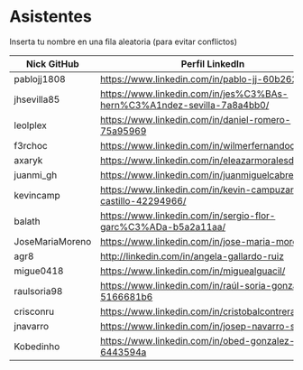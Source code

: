 # Asistentes

Inserta tu nombre en una fila aleatoria (para evitar conflictos)

| Nick GitHub     | Perfil LinkedIn                                                        |
|-----------------|------------------------------------------------------------------------|
| pablojj1808     | https://www.linkedin.com/in/pablo-jj-60b262132/                        |
| jhsevilla85     | https://www.linkedin.com/in/jes%C3%BAs-hern%C3%A1ndez-sevilla-7a8a4bb0/|
| leolplex        |  https://www.linkedin.com/in/daniel-romero-75a95969                    |
| f3rchoc         | https://www.linkedin.com/in/wilmerfernandocaiza/                       |
| axaryk          | https://www.linkedin.com/in/eleazarmoralesdiaz/                        |
| juanmi_gh       | https://www.linkedin.com/in/juanmiguelcabrera/                         |
| kevincamp       | https://www.linkedin.com/in/kevin-campuzano-castillo-42294966/         |
| balath          | https://www.linkedin.com/in/sergio-flor-garc%C3%ADa-b5a2a11aa/         |
| JoseMariaMoreno | https://www.linkedin.com/in/jose-maria-moreno/                         |
| agr8            | http://linkedin.com/in/angela-gallardo-ruiz                            |
| migue0418       | https://www.linkedin.com/in/miguealguacil/                             |
| raulsoria98     | https://www.linkedin.com/in/raúl-soria-gonzález-5166681b6              |
| crisconru       | https://www.linkedin.com/in/cristobalcontrerasrubio/                   |
| jnavarro        | https://www.linkedin.com/in/josep-navarro-soriano/                |
| Kobedinho	  | https://www.linkedin.com/in/obed-gonzalez-6443594a			   |
